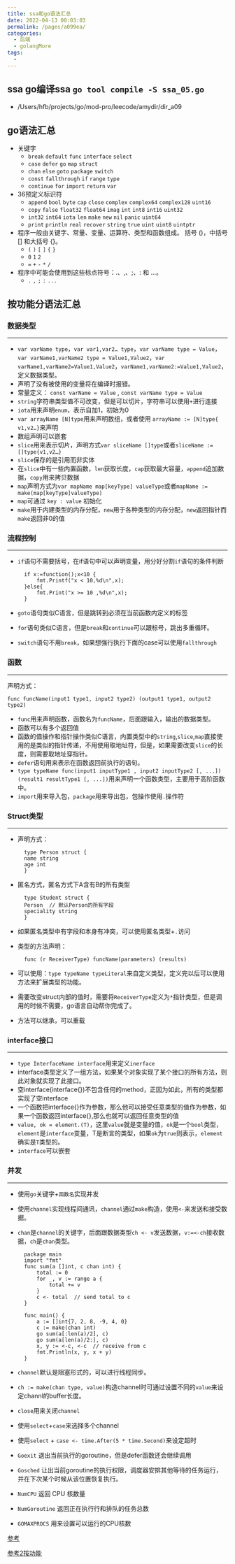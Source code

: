 ```yaml
---
title: ssa和go语法汇总
date: 2022-04-13 00:03:03
permalink: /pages/a099ea/
categories:
  - 后端
  - golangMore
tags:
  - 
---
```



## ssa go编译ssa  `go tool compile -S ssa_05.go`
  * /Users/hfb/projects/go/mod-pro/leecode/amydir/dir_a09


## go语法汇总
  * 关键字
    * `break` `default` `func` `interface` `select`
    * `case` `defer` `go` `map` `struct`
    * `chan` `else` `goto` `package` `switch`
    * `const` `fallthrough` `if` `range` `type`
    * `continue` `for` `import` `return` `var`
  * 36预定义标识符
    * `append` `bool` `byte` `cap` `close` `complex` `complex64` `complex128` `uint16`
    * `copy` `false` `float32` `float64` `imag` `int` `int8` `int16` `uint32`
    * `int32` `int64` `iota` `len` `make` `new` `nil` `panic` `uint64`
    * `print` `println` `real` `recover` `string` `true` `uint` `uint8` `uintptr`
  * 程序一般由关键字、常量、变量、运算符、类型和函数组成。 括号 ()，中括号 [] 和大括号 {}。
    * `(` `)` `[` `]` `{` `}` 
    * `0` `1` `2` 
    * `=` `+` `-` `*` `/`
  * 程序中可能会使用到这些标点符号：.、,、;、: 和 …。
    * `.` `,` `;` `:` `...`

## 按功能分语法汇总

###  数据类型

------

- `var varName type`，`var var1,var2… type`，`var varName type = Value`，`var varName1,varName2 type = Value1,Value2`，`var varName1,varName2=Value1,Value2`，`varName1,varName2:=Value1,Value2`，定义数据类型。
- 声明了没有被使用的变量将在编译时报错。
- 常量定义： `const varName = Value` , `const varName type = Value`
- `string`字符串类型值不可改变，但是可以切片，字符串可以使用`+`进行连接
- `iota`用来声明`enum`，表示自加1，初始为0
- `var arrayName [N]type`用来声明数组，或者使用 `arrayName := [N]type{ v1,v2…}`来声明
- 数组声明可以嵌套
- `slice`用来表示切片，声明方式`var sliceName []type`或者`sliceName := []type{v1,v2…}`
- `slice`保存的是引用而非实体
- 在`slice`中有一些内置函数，`len`获取长度，`cap`获取最大容量，`append`追加数据，`copy`用来拷贝数据
- `map`声明方式为`var mapName map[keyType] valueType`或者`mapName := make(map[keyType]valueType)`
- `map`可通过 `key : value` 初始化
- `make`用于内建类型的内存分配，`new`用于各种类型的内存分配，`new`返回指针而`make`返回非0的值



### 流程控制

------

- `if`语句不需要括号，在if语句中可以声明变量，用分好分割`if`语句的条件判断

  ```
    if x:=function();x<10 {
        fmt.Printf("x < 10,%d\n",x);
    }else{
        fmt.Print("x >= 10 ,%d\n",x);
    }
  ```

- `goto`语句类似C语言，但是跳转到必须在当前函数内定义的标签

- `for`语句类似C语言，但是`break`和`continue`可以跟标号，跳出多重循环。

- `switch`语句不用`break`，如果想强行执行下面的case可以使用`fallthrough`

### 函数

------



声明方式：

```
func funcName(input1 type1, input2 type2) (output1 type1, output2 type2)
```

- `func`用来声明函数，函数名为`funcName`，后面跟输入，输出的数据类型。
- 函数可以有多个返回值
- 函数的值操作和指针操作类似C语言，内置类型中的`string`,`slice`,`map`直接使用的是类似的指针传递，不用使用取地址符，但是，如果需要改变`slice`的长度，则需要取地址穿指针。
- `defer`语句用来表示在函数返回前执行的语句。
- `type typeName func(input1 inputType1 , input2 inputType2 [, ...]) (result1 resultType1 [, ...])`用来声明一个函数类型，主要用于高阶函数中。
- `import`用来导入包，`package`用来导出包，包操作使用`.`操作符



### Struct类型

------

- 声明方式：

  ```
    type Person struct {
    name string
    age int
    }
  ```

- 匿名方式，匿名方式下A含有B的所有类型

  ```
    type Student struct {
    Person  // 默认Person的所有字段
    speciality string
    }
  ```

- 如果匿名类型中有字段和本身有冲突，可以使用匿名类型+`.`访问

- 类型的方法声明：

  ```
    func (r ReceiverType) funcName(parameters) (results)
  ```

- 可以使用：`type typeName typeLiteral`来自定义类型，定义完以后可以使用方法来扩展类型的功能。

- 需要改变struct内部的值时，需要将`ReceiverType`定义为`*`指针类型，但是调用的时候不需要，go语言自动帮你完成了。

- 方法可以继承，可以重载



### interface接口

------

- `type InterfaceName interface`用来定义`inerface`
- interface类型定义了一组方法，如果某个对象实现了某个接口的所有方法，则此对象就实现了此接口。
- 空interface(interface{})不包含任何的method，正因为如此，所有的类型都实现了空interface
- 一个函数把interface{}作为参数，那么他可以接受任意类型的值作为参数，如果一个函数返回interface{},那么也就可以返回任意类型的值
- `value, ok = element.(T)`，这里`value`就是变量的值，`ok`是一个`bool`类型，`element`是`interface`变量，T是断言的类型，如果`ok`为`true`则表示，`element`确实是`T`类型的。
- `interface`可以嵌套



### 并发

------

- 使用`go`关键字+`函数名`实现并发

- 使用`channel`实现线程间通讯，`channel`通过`make`构造，使用`<-`来发送和接受数据。

- `chan`是`channel`的关键字，后面跟数据类型`ch <- v`发送数据，`v:=<-ch`接收数据，`ch`是`chan`类型。

  ```
    package main
    import "fmt"
    func sum(a []int, c chan int) {
        total := 0
        for _, v := range a {
            total += v
        }
        c <- total  // send total to c
    }
  
    func main() {
        a := []int{7, 2, 8, -9, 4, 0}
        c := make(chan int)
        go sum(a[:len(a)/2], c)
        go sum(a[len(a)/2:], c)
        x, y := <-c, <-c  // receive from c
        fmt.Println(x, y, x + y)
    }
  ```

- `channel`默认是阻塞形式的，可以进行线程同步。

- `ch := make(chan type, value)`构造channel时可通过设置不同的`value`来设定channl的buffer长度。

- `close`用来关闭`channel`

- 使用`select`+`case`来选择多个channel

- 使用`select` + `case <- time.After(5 * time.Second)`来设定超时

- `Goexit` 退出当前执行的goroutine，但是defer函数还会继续调用

- `Gosched` 让出当前goroutine的执行权限，调度器安排其他等待的任务运行，并在下次某个时候从该位置恢复执行。

- `NumCPU` 返回 CPU 核数量

- `NumGoroutine` 返回正在执⾏行和排队的任务总数

- `GOMAXPROCS` 用来设置可以运行的CPU核数










[参考](https://www.runoob.com/go/go-basic-syntax.html)

[参考2按功能](https://studygolang.com/articles/4468)

